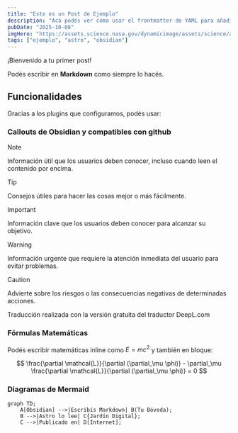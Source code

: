 ```yaml
---
title: "Este es un Post de Ejemplo"
description: "Acá podés ver cómo usar el frontmatter de YAML para añadir metadatos a tus notas."
pubDate: "2025-10-08"
imgHero: "https://assets.science.nasa.gov/dynamicimage/assets/science/astro/exo-explore/internal_resources/1763/image_of_nebula_W51.jpeg?w=1600&h=900&fit=clip&crop=faces%2Cfocalpoint"
tags: ["ejemplo", "astro", "obsidian"]
---
```


¡Bienvenido a tu primer post!

Podés escribir en **Markdown** como siempre lo hacés.

## Funcionalidades

Gracias a los plugins que configuramos, podés usar:

### Callouts de Obsidian y compatibles con github

> [!NOTE]
> Información útil que los usuarios deben conocer, incluso cuando leen el contenido por encima.

> [!TIP]
> Consejos útiles para hacer las cosas mejor o más fácilmente.

> [!IMPORTANT]
> Información clave que los usuarios deben conocer para alcanzar su objetivo.

> [!WARNING]
> Información urgente que requiere la atención inmediata del usuario para evitar problemas.

> [!CAUTION]
> Advierte sobre los riesgos o las consecuencias negativas de determinadas acciones.

Traducción realizada con la versión gratuita del traductor DeepL.com

### Fórmulas Matemáticas

Podés escribir matemáticas inline como $E=mc^2$ y también en bloque:

$$
\frac{\partial \mathcal{L}}{\partial (\partial_\mu \phi)} - \partial_\mu \frac{\partial \mathcal{L}}{\partial (\partial_\mu \phi)} = 0
$$

### Diagramas de Mermaid

```mermaid
graph TD;
    A[Obsidian] -->|Escribís Markdown| B(Tu Bóveda);
    B -->|Astro lo lee| C{Jardín Digital};
    C -->|Publicado en| D[Internet];
```
